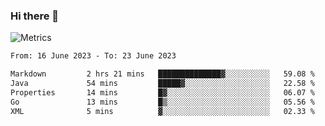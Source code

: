 ### Hi there 👋

![Metrics](https://github.com/radoapx/radoapx/blob/main/github-metrics.svg)

<!--START_SECTION:waka-->

```txt
From: 16 June 2023 - To: 23 June 2023

Markdown         2 hrs 21 mins   ██████████████▓░░░░░░░░░░   59.08 %
Java             54 mins         █████▓░░░░░░░░░░░░░░░░░░░   22.58 %
Properties       14 mins         █▓░░░░░░░░░░░░░░░░░░░░░░░   06.07 %
Go               13 mins         █▒░░░░░░░░░░░░░░░░░░░░░░░   05.56 %
XML              5 mins          ▓░░░░░░░░░░░░░░░░░░░░░░░░   02.33 %
```

<!--END_SECTION:waka-->

<!--
**radoapx/radoapx** is a ✨ _special_ ✨ repository because its `README.md` (this file) appears on your GitHub profile.

Here are some ideas to get you started:

- 🔭 I’m currently working on ...
- 🌱 I’m currently learning ...
- 👯 I’m looking to collaborate on ...
- 🤔 I’m looking for help with ...
- 💬 Ask me about ...
- 📫 How to reach me: ...
- 😄 Pronouns: ...
- ⚡ Fun fact: ...
-->
